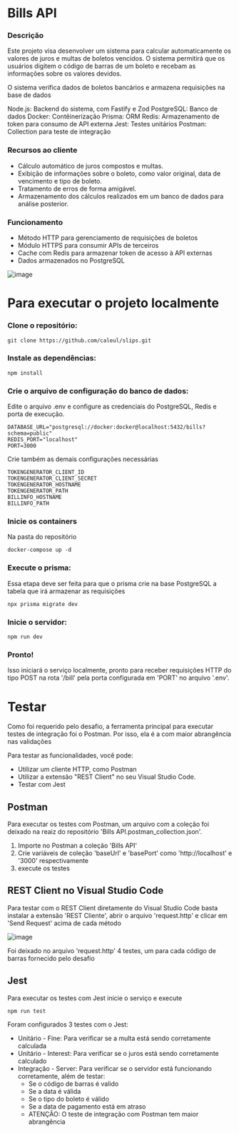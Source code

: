 # Bills API

### Descrição

Este projeto visa desenvolver um sistema para calcular automaticamente os valores de juros e multas de boletos vencidos.
O sistema permitirá que os usuários digitem o código de barras de um boleto e recebam as informações sobre os valores devidos.

O sistema verifica dados de boletos bancários e armazena requisições na base de dados

Node.js: Backend do sistema, com Fastify e Zod
PostgreSQL: Banco de dados
Docker: Contêinerização
Prisma: ORM
Redis: Armazenamento de token para consumo de API externa
Jest: Testes unitários
Postman: Collection para teste de integração

### Recursos ao cliente

- Cálculo automático de juros compostos e multas.
- Exibição de informações sobre o boleto, como valor original, data de vencimento e tipo de boleto.
- Tratamento de erros de forma amigável.
- Armazenamento dos cálculos realizados em um banco de dados para análise posterior.

### Funcionamento

- Método HTTP para gerenciamento de requisições de boletos
- Módulo HTTPS para consumir APIs de terceiros
- Cache com Redis para armazenar token de acesso à API externas
- Dados armazenados no PostgreSQL

![image](https://github.com/Caleul/bills/assets/50340360/22786dd5-49b5-4122-8e2d-1564cfced1e5)


# Para executar o projeto localmente

### Clone o repositório:
```
git clone https://github.com/caleul/slips.git
```

### Instale as dependências:
```
npm install
```

### Crie o arquivo de configuração do banco de dados:
Edite o arquivo .env e configure as credenciais do PostgreSQL, Redis e porta de execução.
```
DATABASE_URL="postgresql://docker:docker@localhost:5432/bills?schema=public"
REDIS_PORT="localhost"
PORT=3000
```

Crie também as demais configurações necessárias
```
TOKENGENERATOR_CLIENT_ID
TOKENGENERATOR_CLIENT_SECRET
TOKENGENERATOR_HOSTNAME
TOKENGENERATOR_PATH
BILLINFO_HOSTNAME
BILLINFO_PATH
```

### Inicie os containers
Na pasta do repositório
```
docker-compose up -d
```

### Execute o prisma:
Essa etapa deve ser feita para que o prisma crie na base PostgreSQL a tabela que irá armazenar as requisições
```
npx prisma migrate dev
```

### Inicie o servidor:
```
npm run dev
```

### Pronto!
Isso iniciará o serviço localmente, pronto para receber requisições HTTP do tipo POST na rota '/bill' pela porta configurada em 'PORT' no arquivo '.env'.

# Testar

Como foi requerido pelo desafio, a ferramenta principal para executar testes de integração foi o Postman.
Por isso, ela é a com maior abrangência nas validações

Para testar as funcionalidades, você pode:
- Utilizar um cliente HTTP, como Postman
- Utilizar a extensão "REST Client" no seu Visual Studio Code.
- Testar com Jest

## Postman
Para executar os testes com Postman, um arquivo com a coleção foi deixado na reaiz do repositório 'Bills API.postman_collection.json'.

1. Importe no Postman a coleção 'Bills API'
2. Crie variáveis de coleção 'baseUrl' e 'basePort' como 'http://localhost' e '3000' respectivamente
3. execute os testes

## REST Client no Visual Studio Code
Para testar com o REST Client diretamente do Visual Studio Code basta instalar a extensão 'REST Cliente', abrir o arquivo 'request.http' e clicar em 'Send Request' acima de cada método

![image](https://github.com/Caleul/bills/assets/50340360/c712d809-3e2b-429f-a765-b4417fe85aab)

Foi deixado no arquivo 'request.http' 4 testes, um para cada código de barras fornecido pelo desafio

## Jest
Para executar os testes com Jest inicie o serviço e execute
```
npm run test
```

Foram configurados 3 testes com o Jest:

- Unitário - Fine: Para verificar se a multa está sendo corretamente calculada
- Unitário - Interest: Para verificar se o juros está sendo corretamente calculado
- Integração - Server: Para verificar se o servidor está funcionando corretamente, além de testar: 
  - Se o código de barras é valido
  - Se a data é válida
  - Se o tipo do boleto é válido
  - Se a data de pagamento está em atraso
  - ATENÇÂO: O teste de integração com Postman tem maior abrangência
 
